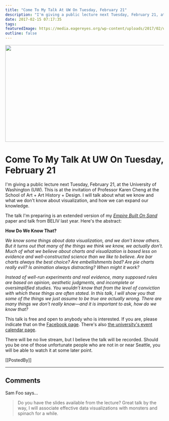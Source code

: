 ```yaml
---
title: "Come To My Talk At UW On Tuesday, February 21"
description: "I'm giving a public lecture next Tuesday, February 21, at the University of Washington (UW). This is at the invitation of Professor Karen Cheng at the School of Art + Art History + Design. I will talk about what we know and what we don't know about visualization, and how we can expand our knowledge."
date: 2017-02-15 07:17:35
tags: 
featuredImage: https://media.eagereyes.org/wp-content/uploads/2017/02/uw-posters.png
outline: false
---
```


<p align="center"><img src="https://media.eagereyes.org/wp-content/uploads/2017/02/uw-posters.png" width="577" height="307" /></p>

# Come To My Talk At UW On Tuesday, February 21

I'm giving a public lecture next Tuesday, February 21, at the University of Washington (UW). This is at the invitation of Professor Karen Cheng at the School of Art + Art History + Design. I will talk about what we know and what we don't know about visualization, and how we can expand our knowledge.

The talk I'm preparing is an extended version of my <em><a href="/papers/an-empire-built-on-sand">Empire Built On Sand</a></em> paper and talk from BELIV last year. Here's the abstract:

<strong>How Do We Know That?</strong>

<em>We know some things about data visualization, and we don’t know others. But it turns out that many of the things we think we know, we actually don’t. Much of what we believe about charts and visualization is based less on evidence and well-constructed science than we like to believe. Are bar charts always the best choice? Are embellishments bad? Are pie charts really evil? Is animation always distracting? When might it work?</em>

<em>Instead of well-run experiments and real evidence, many supposed rules are based on opinion, aesthetic judgments, and incomplete or oversimplified studies. You wouldn’t know that from the level of conviction with which these things are often stated. In this talk, I will show you that some of the things we just assume to be true are actually wrong. There are many things we don’t really know—and it is important to ask, how do we know that?</em>

This talk is free and open to anybody who is interested. If you are, please indicate that on the <a href="https://www.facebook.com/events/357247961328763/">Facebook page</a>. There's also <a href="https://art.washington.edu/calendar?trumbaEmbed=view%3Devent%26eventid%3D122224872">the university's event calendar page</a>.

There will be no live stream, but I believe the talk will be recorded. Should you be one of those unfortunate people who are not in or near Seattle, you will be able to watch it at some later point.

[[PostedBy]]

<aside class="comments">

---
## Comments

Sam Foo says…
>	Do you have the slides available from the lecture? Great talk by the way, I will associate effective data visualizations with monsters and spinach for a while.

</aside>

